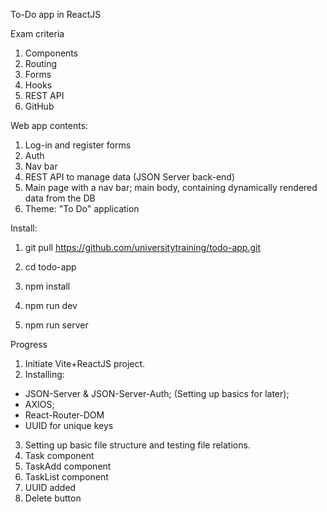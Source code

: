 To-Do app in ReactJS

Exam criteria

1. Components
2. Routing
3. Forms
4. Hooks
5. REST API
6. GitHub

Web app contents:

1. Log-in and register forms
2. Auth
3. Nav bar
4. REST API to manage data (JSON Server back-end)
5. Main page with a nav bar; main body, containing dynamically rendered data from the DB
6. Theme: "To Do" application

Install:

1. git pull https://github.com/universitytraining/todo-app.git

2. cd todo-app

3. npm install

4. npm run dev

5. npm run server


Progress
1. Initiate Vite+ReactJS project. 
2. Installing: 
- JSON-Server & JSON-Server-Auth; (Setting up basics for later); 
- AXIOS; 
- React-Router-DOM
- UUID for unique keys
3. Setting up basic file structure and testing file relations.
4. Task component
5. TaskAdd component
6. TaskList component
7. UUID added 
8. Delete button